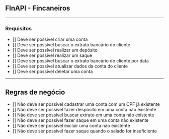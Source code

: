## FInAPI - Fincaneiros

---

### Requisitos

- [] Deve ser possível criar uma conta
- [] Deve ser possível buscar o extrato bancário do cliente
- [] Deve ser possível realizar um depósito
- [] Deve ser possível realizar um saque
- [] Deve ser possível buscar o extrato bancário do cliente por data
- [] Deve ser possível atualizar dados da conta do cliente
- [] Deve ser possível deletar uma conta
  
---

## Regras de negócio

- [] Não deve ser possível cadastrar uma conta com um CPF já existente
- [] Não deve ser possível fazer despósito em uma conta não existente
- [] Não deve ser possível buscar extrato em uma conta não existente
- [] Não deve ser possível fazer saque em uma conta não existente
- [] Não deve ser possível excluir uma conta não existente
- [] Não deve ser possível fazer saque quando o salado for insuficiente